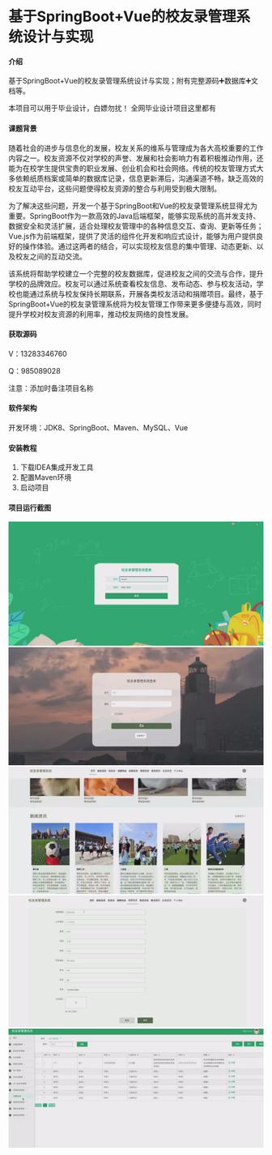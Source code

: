 
# 基于SpringBoot+Vue的校友录管理系统设计与实现

#### 介绍
基于SpringBoot+Vue的校友录管理系统设计与实现；附有完整源码➕数据库➕文档等。

本项目可以用于毕业设计，白嫖勿扰！
全网毕业设计项目这里都有

#### 课题背景
随着社会的进步与信息化的发展，校友关系的维系与管理成为各大高校重要的工作内容之一。校友资源不仅对学校的声誉、发展和社会影响力有着积极推动作用，还能为在校学生提供宝贵的职业发展、创业机会和社会网络。传统的校友管理方式大多依赖纸质档案或简单的数据库记录，信息更新滞后，沟通渠道不畅，缺乏高效的校友互动平台，这些问题使得校友资源的整合与利用受到极大限制。

为了解决这些问题，开发一个基于SpringBoot和Vue的校友录管理系统显得尤为重要。SpringBoot作为一款高效的Java后端框架，能够实现系统的高并发支持、数据安全和灵活扩展，适合处理校友管理中的各种信息交互、查询、更新等任务；Vue.js作为前端框架，提供了灵活的组件化开发和响应式设计，能够为用户提供良好的操作体验。通过这两者的结合，可以实现校友信息的集中管理、动态更新、以及校友之间的互动交流。

该系统将帮助学校建立一个完整的校友数据库，促进校友之间的交流与合作，提升学校的品牌效应。校友可以通过系统查看校友信息、发布动态、参与校友活动，学校也能通过系统与校友保持长期联系，开展各类校友活动和捐赠项目。最终，基于SpringBoot+Vue的校友录管理系统将为校友管理工作带来更多便捷与高效，同时提升学校对校友资源的利用率，推动校友网络的良性发展。

#### 获取源码
V：13283346760

Q：985089028

注意：添加时备注项目名称

#### 软件架构
开发环境：JDK8、SpringBoot、Maven、MySQL、Vue

#### 安装教程

1.  下载IDEA集成开发工具
2.  配置Maven环境
3.  启动项目

#### 项目运行截图
![](./项目运行截图/Snipaste_2024-08-28_20-57-58.png)
![](./项目运行截图/Snipaste_2024-08-28_20-58-15.png)
![](./项目运行截图/Snipaste_2024-08-28_20-58-20.png)
![](./项目运行截图/Snipaste_2024-08-28_20-58-28.png)
![](./项目运行截图/Snipaste_2024-08-28_20-58-35.png)


